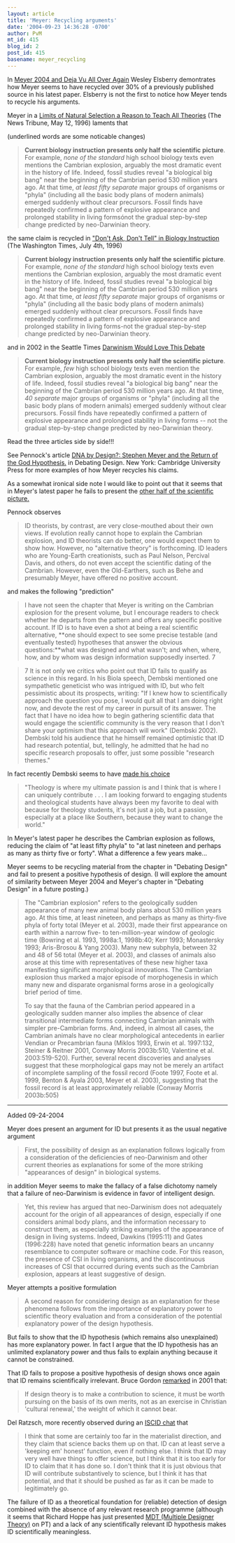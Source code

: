 ```yaml
---
layout: article
title: 'Meyer: Recycling arguments'
date: '2004-09-23 14:36:28 -0700'
author: PvM
mt_id: 415
blog_id: 2
post_id: 415
basename: meyer_recycling
---
```

In [Meyer 2004 and Deja Vu All Over Again](http://www.pandasthumb.org/pt-archives/000455.html) Wesley Elsberry demontrates how Meyer seems to have recycled over 30% of a previously published source in his latest paper. Elsberry is not the first to notice how Meyer tends to recycle his arguments.

Meyer in a [Limits of Natural Selection a Reason to Teach All Theories](http://www.arn.org/docs/meyer/sm_biology.htm) (The News Tribune, May 12, 1996) laments that

(underlined words are some noticable changes)

> **Current biology instruction presents only half the scientific picture**. For example, _none of the standard_ high school biology texts even mentions the Cambrian explosion, arguably the most dramatic event in the history of life. Indeed, fossil studies reveal "a biological big bang" near the beginning of the Cambrian period 530 million years ago. At that time, _at least fifty separate_ major groups of organisms or "phyla" (including all the basic body plans of modern animals) emerged suddenly without clear precursors. Fossil finds have repeatedly confirmed a pattern of explosive appearance and prolonged stability in living formsónot the gradual step-by-step change predicted by neo-Darwinian theory.

the same claim is recycled in ["Don't Ask, Don't Tell" in Biology Instruction](http://www.arn.org/docs/meyer/sm_don&apos;task.htm)  (The Washington Times, July 4th, 1996)

> **Current biology instruction presents only half the scientific picture**. For example, _none of the standard_ high school biology texts even mentions the Cambrian explosion, arguably the most dramatic event in the history of life. Indeed, fossil studies reveal "a biological big bang" near the beginning of the Cambrian period 530 million years ago. At that time, _at least fifty separate_ major groups of organisms or "phyla" (including all the basic body plans of modern animals) emerged suddenly without clear precursors. Fossil finds have repeatedly confirmed a pattern of explosive appearance and prolonged stability in living forms-not the gradual step-by-step change predicted by neo-Darwinian theory.

and in 2002 in the Seattle Times [Darwinism Would Love This Debate](http://www.arn.org/docs/meyer/sm_darwinismwouldlove.htm)

> **Current biology instruction presents only half the scientific picture**. For example, _few_ high school biology texts even mention the Cambrian explosion, arguably the most dramatic event in the history of life. Indeed, fossil studies reveal "a biological big bang" near the beginning of the Cambrian period 530 million years ago. At that time, _40 separate_ major groups of organisms or "phyla" (including all the basic body plans of modern animals) emerged suddenly without clear precursors. Fossil finds have repeatedly confirmed a pattern of explosive appearance and prolonged stability in living forms -- not the gradual step-by-step change predicted by neo-Darwinian theory.

Read the three articles side by side!!!

See Pennock's article [DNA by Design?: Stephen Meyer and the Return of the God Hypothesis.](http://www.msu.edu/~pennock5/research/papers/Pennock*DNADesign.pdf)  in Debating Design. New York: Cambridge University Press for more examples of how Meyer recycles his claims.

As a somewhat ironical side note I would like to point out that it seems that in Meyer's latest paper he fails to present the [other half of the scientific picture.](http://www.pandasthumb.org/pt-archives/000484.html)

Pennock observes 

> ID theorists, by contrast, are very close-mouthed about their own views. If evolution really cannot hope to explain the Cambrian explosion, and ID theorists can do better, one would expect them to show how. However, no "alternative theory" is forthcoming. ID leaders who are Young-Earth creationists, such as Paul Nelson, Percival Davis, and others, do not even accept the scientific dating of the Cambrian. However, even the Old-Earthers, such as Behe and presumably Meyer, have offered no positive account.

and makes the following "prediction"

> I have not seen the chapter that Meyer is writing on the Cambrian explosion for the present volume, but I encourage readers to check whether he departs from the pattern and offers any specific positive account. If ID is to have even a shot at being a real scientific alternative, **one should expect to see some precise testable (and eventually tested) hypotheses that answer the obvious questions:**what was designed and what wasn't; and when, where, how, and by whom was design information supposedly inserted. 7

> 7 It is not only we critics who point out that ID fails to qualify as science in this regard. In his Biola speech, Dembski mentioned one sympathetic geneticist who was intrigued with ID, but who felt pessimistic about its prospects, writing: "If I knew how to scientifically approach the question you pose, I would quit all that I am doing right now, and devote the rest of my career in pursuit of its answer. The fact that I have no idea how to begin gathering scientific data that would engage the scientific community is the very reason that I don't share your optimism that this approach will work" (Dembski 2002). Dembski told his audience that he himself remained optimistic that ID had research potential, but, tellingly, he admitted that he had no specific research proposals to offer, just some possible "research themes."

In fact recently Dembski seems to have [made his choice](http://www.pandasthumb.org/pt-archives/000488.html)

> "Theology is where my ultimate passion is and I think that is where I can uniquely contribute . . . I am looking forward to engaging students and theological students have always been my favorite to deal with because for theology students, it's not just a job, but a passion, especially at a place like Southern, because they want to change the world."

In Meyer's latest paper he describes the Cambrian explosion as follows, reducing the claim of "at least fifty phyla" to "at last nineteen and perhaps as many as thirty five or forty". What a difference a few years make...

Meyer seems to be recycling material from the chapter in "Debating Design" and fail to present a positive hypothesis of design. (I will explore the amount of similarity between Meyer 2004 and Meyer's chapter in "Debating Design" in a future posting.)

> The "Cambrian explosion" refers to the geologically sudden appearance of many new animal body plans about 530 million years ago. At this time, at least nineteen, and perhaps as many as thirty-five phyla of forty total (Meyer et al. 2003), made their first appearance on earth within a narrow five- to ten-million-year window of geologic time (Bowring et al. 1993, 1998a:1, 1998b:40; Kerr 1993; Monastersky 1993; Aris-Brosou & Yang 2003). Many new subphyla, between 32 and 48 of 56 total (Meyer et al. 2003), and classes of animals also arose at this time with representatives of these new higher taxa manifesting significant morphological innovations. The Cambrian explosion thus marked a major episode of morphogenesis in which many new and disparate organismal forms arose in a geologically brief period of time.
> 
> To say that the fauna of the Cambrian period appeared in a geologically sudden manner also implies the absence of clear transitional intermediate forms connecting Cambrian animals with simpler pre-Cambrian forms. And, indeed, in almost all cases, the Cambrian animals have no clear morphological antecedents in earlier Vendian or Precambrian fauna (Miklos 1993, Erwin et al. 1997:132, Steiner & Reitner 2001, Conway Morris 2003b:510, Valentine et al. 2003:519-520). Further, several recent discoveries and analyses suggest that these morphological gaps may not be merely an artifact of incomplete sampling of the fossil record (Foote 1997, Foote et al. 1999, Benton & Ayala 2003, Meyer et al. 2003), suggesting that the fossil record is at least approximately reliable (Conway Morris 2003b:505)

*********

 
Added 09-24-2004

Meyer does present an argument for ID but presents it as the usual negative argument

> First, the possibility of design as an explanation follows logically from a consideration of the deficiencies of neo-Darwinism and other current theories as explanations for some of the more striking "appearances of design" in biological systems.

in addition Meyer seems to make the fallacy of a false dichotomy namely that a failure of neo-Darwinism is evidence in favor of intelligent design.

> Yet, this review has argued that neo-Darwinism does not adequately account for the origin of all appearances of design, especially if one considers animal body plans, and the information necessary to construct them, as especially striking examples of the appearance of design in living systems. Indeed, Dawkins (1995:11) and Gates (1996:228) have noted that genetic information bears an uncanny resemblance to computer software or machine code. For this reason, the presence of CSI in living organisms, and the discontinuous increases of CSI that occurred during events such as the Cambrian explosion, appears at least suggestive of design.

Meyer attempts a positive formulation

> A second reason for considering design as an explanation for these phenomena follows from the importance of explanatory power to scientific theory evaluation and from a consideration of the potential explanatory power of the design hypothesis.

But fails to show that the ID hypothesis (which remains also unexplained) has more explanatory power. In fact I argue that the ID hypothesis has an unlimited explanatory power and thus fails to explain anything because it cannot be constrained.

That ID fails to propose a positive hypothesis of design shows once again that ID remains scientifically irrelevant.  Bruce Gordon [remarked](http://www.asa3.org/ASA/topics/Apologetics/ResearchNews1-01Gordon.html) in 2001 that: 

> If design theory is to make a contribution to science, it must be worth pursuing on the basis of its own merits, not as an exercise in Christian 'cultural renewal,' the weight of which it cannot bear.

Del Ratzsch, more recently observed during an [ISCID chat](http://www.iscid.org/del-ratzsch-chat.php) that

> I think that some are certainly too far in the materialist direction, and they claim that science backs them up on that. ID can at least serve a 'keeping em' honest' function, even if nothing else. I think that ID may very well have things to offer science, but I think that it is too early for ID to claim that it has done so. I don't think that it is just obvious that ID will contribute substantively to science, but I think it has that potential, and that it should be pushed as far as it can be made to legitimately go.

The failure of ID as a theoretical foundation for (reliable) detection of design combined with the absence of any relevant research programme (although it seems that Richard Hoppe has just presented [MDT (Multiple Designer Theory)](http://www.pandasthumb.org/pt-archives/000509.html) on PT) and a lack of any scientifically relevant ID hypothesis makes ID scientifically meaningless.
